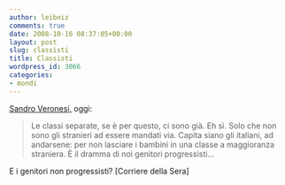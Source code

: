 ```yaml
---
author: leibniz
comments: true
date: 2008-10-16 08:37:05+00:00
layout: post
slug: classisti
title: Classisti
wordpress_id: 3066
categories:
- mondi
---
```


[Sandro Veronesi,](http://www.corriere.it/cronache/08_ottobre_16/veronesi_classi_separate_2daa5258-9b58-11dd-a5ca-00144f02aabc.shtml) oggi:



> Le classi separate, se è per questo, ci sono già. Eh sì. Solo che non sono gli stranieri ad essere mandati via. Capita siano gli italiani, ad andarsene: per non lasciare i bambini in una classe a maggioranza straniera. È il dramma di noi genitori progressisti...




E i genitori non progressisti? [Corriere della Sera]
